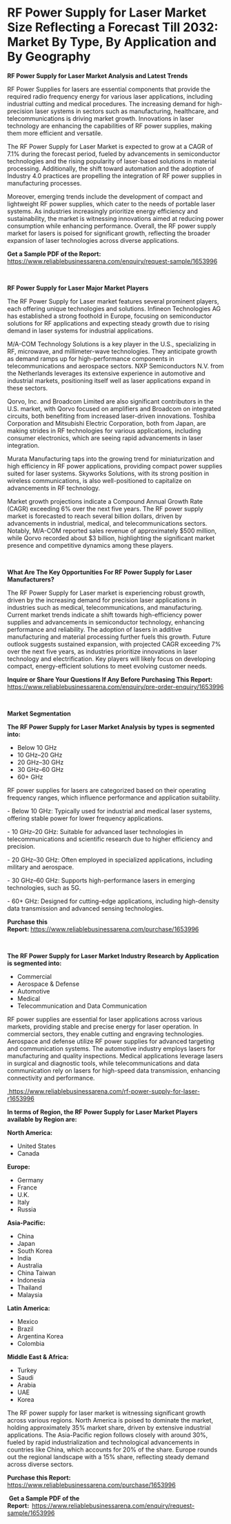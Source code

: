 <p><h1>RF Power Supply for Laser Market Size Reflecting a Forecast Till 2032: Market By Type, By Application and By Geography</h1></p><p><strong>RF Power Supply for Laser Market Analysis and Latest Trends</strong></p>
<p><p>RF Power Supplies for lasers are essential components that provide the required radio frequency energy for various laser applications, including industrial cutting and medical procedures. The increasing demand for high-precision laser systems in sectors such as manufacturing, healthcare, and telecommunications is driving market growth. Innovations in laser technology are enhancing the capabilities of RF power supplies, making them more efficient and versatile. </p><p>The RF Power Supply for Laser Market is expected to grow at a CAGR of 7.1% during the forecast period, fueled by advancements in semiconductor technologies and the rising popularity of laser-based solutions in material processing. Additionally, the shift toward automation and the adoption of Industry 4.0 practices are propelling the integration of RF power supplies in manufacturing processes. </p><p>Moreover, emerging trends include the development of compact and lightweight RF power supplies, which cater to the needs of portable laser systems. As industries increasingly prioritize energy efficiency and sustainability, the market is witnessing innovations aimed at reducing power consumption while enhancing performance. Overall, the RF power supply market for lasers is poised for significant growth, reflecting the broader expansion of laser technologies across diverse applications.</p></p>
<p><strong>Get a Sample PDF of the Report:&nbsp;</strong> <a href="https://www.reliablebusinessarena.com/enquiry/request-sample/1653996?utm_campaign=3582&utm_medium=2&utm_source=Github&utm_content=ia&utm_term=18042025&utm_id=rf-power-supply-for-laser">https://www.reliablebusinessarena.com/enquiry/request-sample/1653996</a></p>
<p>&nbsp;</p>
<p><strong>RF Power Supply for Laser Major Market Players</strong></p>
<p><p>The RF Power Supply for Laser market features several prominent players, each offering unique technologies and solutions. Infineon Technologies AG has established a strong foothold in Europe, focusing on semiconductor solutions for RF applications and expecting steady growth due to rising demand in laser systems for industrial applications. </p><p>M/A-COM Technology Solutions is a key player in the U.S., specializing in RF, microwave, and millimeter-wave technologies. They anticipate growth as demand ramps up for high-performance components in telecommunications and aerospace sectors. NXP Semiconductors N.V. from the Netherlands leverages its extensive experience in automotive and industrial markets, positioning itself well as laser applications expand in these sectors.</p><p>Qorvo, Inc. and Broadcom Limited are also significant contributors in the U.S. market, with Qorvo focused on amplifiers and Broadcom on integrated circuits, both benefiting from increased laser-driven innovations. Toshiba Corporation and Mitsubishi Electric Corporation, both from Japan, are making strides in RF technologies for various applications, including consumer electronics, which are seeing rapid advancements in laser integration.</p><p>Murata Manufacturing taps into the growing trend for miniaturization and high efficiency in RF power applications, providing compact power supplies suited for laser systems. Skyworks Solutions, with its strong position in wireless communications, is also well-positioned to capitalize on advancements in RF technology.</p><p>Market growth projections indicate a Compound Annual Growth Rate (CAGR) exceeding 6% over the next five years. The RF power supply market is forecasted to reach several billion dollars, driven by advancements in industrial, medical, and telecommunications sectors. Notably, M/A-COM reported sales revenue of approximately $500 million, while Qorvo recorded about $3 billion, highlighting the significant market presence and competitive dynamics among these players.</p></p>
<p>&nbsp;</p>
<p><strong>What Are The Key Opportunities For RF Power Supply for Laser Manufacturers?</strong></p>
<p><p>The RF Power Supply for Laser market is experiencing robust growth, driven by the increasing demand for precision laser applications in industries such as medical, telecommunications, and manufacturing. Current market trends indicate a shift towards high-efficiency power supplies and advancements in semiconductor technology, enhancing performance and reliability. The adoption of lasers in additive manufacturing and material processing further fuels this growth. Future outlook suggests sustained expansion, with projected CAGR exceeding 7% over the next five years, as industries prioritize innovations in laser technology and electrification. Key players will likely focus on developing compact, energy-efficient solutions to meet evolving customer needs.</p></p>
<p><strong>Inquire or Share Your Questions If Any Before Purchasing This Report:</strong> <a href="https://www.reliablebusinessarena.com/enquiry/pre-order-enquiry/1653996?utm_campaign=3582&utm_medium=2&utm_source=Github&utm_content=ia&utm_term=18042025&utm_id=rf-power-supply-for-laser">https://www.reliablebusinessarena.com/enquiry/pre-order-enquiry/1653996</a></p>
<p>&nbsp;</p>
<p><strong>Market Segmentation</strong></p>
<p><strong>The RF Power Supply for Laser Market Analysis by types is segmented into:</strong></p>
<p><ul><li>Below 10 GHz</li><li>10 GHz–20 GHz</li><li>20 GHz–30 GHz</li><li>30 GHz–60 GHz</li><li>60+ GHz</li></ul></p>
<p><p>RF power supplies for lasers are categorized based on their operating frequency ranges, which influence performance and application suitability. </p><p>- Below 10 GHz: Typically used for industrial and medical laser systems, offering stable power for lower frequency applications. </p><p>- 10 GHz–20 GHz: Suitable for advanced laser technologies in telecommunications and scientific research due to higher efficiency and precision. </p><p>- 20 GHz–30 GHz: Often employed in specialized applications, including military and aerospace. </p><p>- 30 GHz–60 GHz: Supports high-performance lasers in emerging technologies, such as 5G. </p><p>- 60+ GHz: Designed for cutting-edge applications, including high-density data transmission and advanced sensing technologies.</p></p>
<p><strong>Purchase this Report:&nbsp;</strong><a href="https://www.reliablebusinessarena.com/purchase/1653996?utm_campaign=3582&utm_medium=2&utm_source=Github&utm_content=ia&utm_term=18042025&utm_id=rf-power-supply-for-laser">https://www.reliablebusinessarena.com/purchase/1653996</a></p>
<p>&nbsp;</p>
<p><strong>The RF Power Supply for Laser Market Industry Research by Application is segmented into:</strong></p>
<p><ul><li>Commercial</li><li>Aerospace & Defense</li><li>Automotive</li><li>Medical</li><li>Telecommunication and Data Communication</li></ul></p>
<p><p>RF power supplies are essential for laser applications across various markets, providing stable and precise energy for laser operation. In commercial sectors, they enable cutting and engraving technologies. Aerospace and defense utilize RF power supplies for advanced targeting and communication systems. The automotive industry employs lasers for manufacturing and quality inspections. Medical applications leverage lasers in surgical and diagnostic tools, while telecommunications and data communication rely on lasers for high-speed data transmission, enhancing connectivity and performance.</p></p>
<p><a href="https://www.reliablebusinessarena.com/rf-power-supply-for-laser-r1653996?utm_campaign=3582&utm_medium=2&utm_source=Github&utm_content=ia&utm_term=18042025&utm_id=rf-power-supply-for-laser">&nbsp;https://www.reliablebusinessarena.com/rf-power-supply-for-laser-r1653996</a></p>
<p><strong>In terms of Region, the RF Power Supply for Laser Market Players available by Region are:</strong></p>
<p>
    <p> <strong> North America: </strong>
        <ul>
            <li>United States</li>
            <li>Canada</li>
        </ul>
        </p> 
    <p> <strong> Europe: </strong>
        <ul>
            <li>Germany</li>
            <li>France</li>
            <li>U.K.</li>
            <li>Italy</li>
            <li>Russia</li>
        </ul>
        </p> 
    <p> <strong> Asia-Pacific: </strong>
        <ul>
            <li>China</li>
            <li>Japan</li>
            <li>South Korea</li>
            <li>India</li>
            <li>Australia</li>
            <li>China Taiwan</li>
            <li>Indonesia</li>
            <li>Thailand</li>
            <li>Malaysia</li>
        </ul>
        </p> 
    <p> <strong> Latin America: </strong>
        <ul>
            <li>Mexico</li>
            <li>Brazil</li>
            <li>Argentina Korea</li>
            <li>Colombia</li>
        </ul>
        </p> 
    <p> <strong> Middle East & Africa: </strong>
        <ul>
            <li>Turkey</li>
            <li>Saudi</li>
            <li>Arabia</li>
            <li>UAE</li>
            <li>Korea</li>
        </ul>
    </p>
    </p>
<p><p>The RF power supply for laser market is witnessing significant growth across various regions. North America is poised to dominate the market, holding approximately 35% market share, driven by extensive industrial applications. The Asia-Pacific region follows closely with around 30%, fueled by rapid industrialization and technological advancements in countries like China, which accounts for 20% of the share. Europe rounds out the regional landscape with a 15% share, reflecting steady demand across diverse sectors.</p></p>
<p><strong>Purchase this Report: </strong><a href="https://www.reliablebusinessarena.com/purchase/1653996?utm_campaign=3582&utm_medium=2&utm_source=Github&utm_content=ia&utm_term=18042025&utm_id=rf-power-supply-for-laser">https://www.reliablebusinessarena.com/purchase/1653996</a></p>
<p>&nbsp;<strong>Get a Sample PDF of the Report:&nbsp;&nbsp;</strong><a href="https://www.reliablebusinessarena.com/enquiry/request-sample/1653996?utm_campaign=3582&utm_medium=2&utm_source=Github&utm_content=ia&utm_term=18042025&utm_id=rf-power-supply-for-laser">https://www.reliablebusinessarena.com/enquiry/request-sample/1653996</a></p>
<p><strong></strong></p>
<p><p></p><p></p><p></p></p>